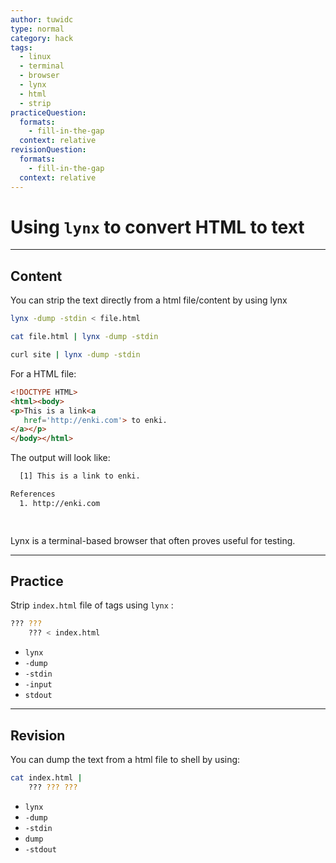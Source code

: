 ```yaml
---
author: tuwidc
type: normal
category: hack
tags:
  - linux
  - terminal
  - browser
  - lynx
  - html
  - strip
practiceQuestion:
  formats:
    - fill-in-the-gap
  context: relative
revisionQuestion:
  formats:
    - fill-in-the-gap
  context: relative
---
```


# Using `lynx` to convert HTML to text


---

## Content

You can strip the text directly from a html file/content by using lynx

```bash
lynx -dump -stdin < file.html
```

```bash
cat file.html | lynx -dump -stdin
```

```bash
curl site | lynx -dump -stdin
```

For a HTML file:

```html
<!DOCTYPE HTML>
<html><body>
<p>This is a link<a
   href='http://enki.com'> to enki.
</a></p>
</body></html>
```

The output will look like:

```bash
  [1] This is a link to enki.

References
  1. http://enki.com

  
```

Lynx is a terminal-based browser that often proves useful for testing.


---

## Practice

Strip `index.html` file of tags using `lynx` :

```bash
??? ??? 
    ??? < index.html
```

- `lynx`
- `-dump`
- `-stdin`
- `-input`
- `stdout`


---

## Revision

You can dump the text from a html file to shell by using:

```bash
cat index.html | 
    ??? ??? ???
```

- `lynx`
- `-dump`
- `-stdin`
- `dump`
- `-stdout`
